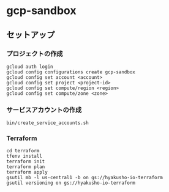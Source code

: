 # gcp-sandbox

## セットアップ
### プロジェクトの作成
```
gcloud auth login
gcloud config configurations create gcp-sandbox
gcloud config set account <account>
gcloud config set project <project-id>
gcloud config set compute/region <region>
gcloud config set compute/zone <zone>
```

### サービスアカウントの作成
```
bin/create_service_accounts.sh
```

### Terraform
```
cd terraform
tfenv install
terraform init
terraform plan
terraform apply
gsutil mb -l us-central1 -b on gs://hyakusho-io-terraform
gsutil versioning on gs://hyakusho-io-terraform
```
